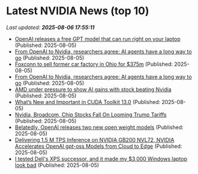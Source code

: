 # Latest NVIDIA News (top 10)
_Last updated: **2025-08-06 17:55:11**_

- [OpenAI releases a free GPT model that can run right on your laptop](https://biztoc.com/x/f6eae2d9d4d4b17d) (Published: 2025-08-05)
- [From OpenAI to Nvidia, researchers agree: AI agents have a long way to go](https://biztoc.com/x/8584625129a13767) (Published: 2025-08-05)
- [Foxconn to sell former car factory in Ohio for $375m](https://www.just-auto.com/news/foxconn-ohio-factory/) (Published: 2025-08-05)
- [From OpenAI to Nvidia, researchers agree: AI agents have a long way to go](https://fortune.com/2025/08/05/from-openai-to-nvidia-researchers-agree-ai-agents-have-a-long-way-to-go/) (Published: 2025-08-05)
- [AMD under pressure to show AI gains with stock beating Nvidia](https://biztoc.com/x/19c335c18d32442a) (Published: 2025-08-05)
- [What’s New and Important in CUDA Toolkit 13.0](https://developer.nvidia.com/blog/whats-new-and-important-in-cuda-toolkit-13-0/) (Published: 2025-08-05)
- [Nvidia, Broadcom, Chip Stocks Fall On Looming Trump Tariffs](https://biztoc.com/x/f79b9913066b181c) (Published: 2025-08-05)
- [Belatedly, OpenAI releases two new open weight models](https://www.techtarget.com/searchenterpriseai/news/366628493/Belatedly-OpenAI-releases-two-new-open-weight-models) (Published: 2025-08-05)
- [Delivering 1.5 M TPS Inference on NVIDIA GB200 NVL72, NVIDIA Accelerates OpenAI gpt-oss Models from Cloud to Edge](https://developer.nvidia.com/blog/delivering-1-5-m-tps-inference-on-nvidia-gb200-nvl72-nvidia-accelerates-openai-gpt-oss-models-from-cloud-to-edge/) (Published: 2025-08-05)
- [I tested Dell's XPS successor, and it made my $3,000 Windows laptop look bad](https://www.zdnet.com/article/i-tested-dells-xps-successor-and-it-made-my-3000-windows-laptop-look-bad/) (Published: 2025-08-05)
